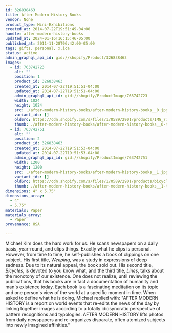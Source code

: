 ```yaml
---
id: 326838463
title: After Modern History Books
vendor: None
product_type: Mini-Exhibitions
created_at: 2014-07-22T19:51:49-04:00
handle: after-modern-history-books
updated_at: 2024-01-16T16:15:46-05:00
published_at: 2011-11-28T06:42:00-05:00
tags: gifts, personal, x.ica
status: active
admin_graphql_api_id: gid://shopify/Product/326838463
images:
  - id: 763742723
    alt: ""
    position: 1
    product_id: 326838463
    created_at: 2014-07-22T19:51:51-04:00
    updated_at: 2014-07-22T19:51:51-04:00
    admin_graphql_api_id: gid://shopify/ProductImage/763742723
    width: 1024
    height: 1024
    src: ./after-modern-history-books/after-modern-history-books__0.jpg
    variant_ids: []
    oldSrc: https://cdn.shopify.com/s/files/1/0589/2901/products/IMG_7702.jpeg?v=1406073111
    thumb: ./after-modern-history-books/after-modern-history-books__0-thumb.jpg
  - id: 763742751
    alt: ""
    position: 2
    product_id: 326838463
    created_at: 2014-07-22T19:51:53-04:00
    updated_at: 2014-07-22T19:51:53-04:00
    admin_graphql_api_id: gid://shopify/ProductImage/763742751
    width: 1200
    height: 1200
    src: ./after-modern-history-books/after-modern-history-books__1.jpg
    variant_ids: []
    oldSrc: https://cdn.shopify.com/s/files/1/0589/2901/products/bicycles.jpeg?v=1406073113
    thumb: ./after-modern-history-books/after-modern-history-books__1-thumb.jpg
dimensions: 4" x 5.75"
dimensions_array:
  - 4"
  - 5.75"
materials: Paper
materials_array:
  - Paper
provenance: USA

---
```


Michael Kim does the hard work for us. He scans newspapers on a daily basis, year-round, and clips things. Exactly what he clips is personal. However, from time to time, he self-publishes a book of clippings on one subject. His first title, _Weeping_, was a study in expressions of deep sadness. Due to its natural appeal, the book sold out. His second title, _Bicycles_, is devoted to you know what, and the third title, _Lines_, talks about the monotony of our existence. One does not realize, until reviewing the publications, that his books are in fact a documentation of humanity and man's existence today. Each book is a fascinating meditation on its topic and one person's view of the world at a specific moment in time. When asked to define what he is doing, Michael replied with: "AFTER MODERN HISTORY is a report on world events that re-edits the news of the day by linking together images according to a totally idiosyncratic perspective of pattern recognitions and typologies. AFTER MODERN HISTORY lifts photos from daily newspapers and re-organizes disparate, often atomized subjects into newly imagined affinities."